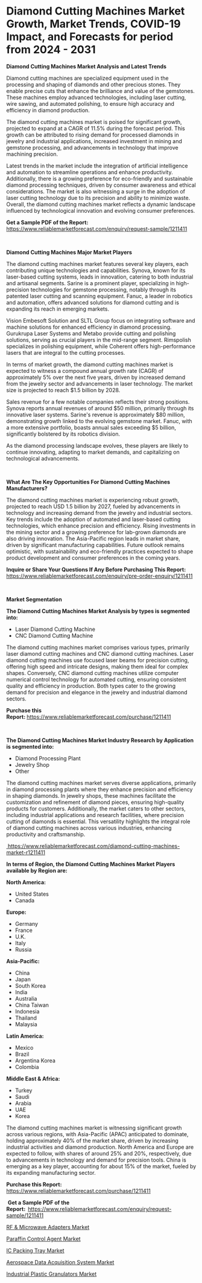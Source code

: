 <p><h1>Diamond Cutting Machines Market Growth, Market Trends, COVID-19 Impact, and Forecasts for period from 2024 - 2031</h1></p><p><strong>Diamond Cutting Machines Market Analysis and Latest Trends</strong></p>
<p><p>Diamond cutting machines are specialized equipment used in the processing and shaping of diamonds and other precious stones. They enable precise cuts that enhance the brilliance and value of the gemstones. These machines employ advanced technologies, including laser cutting, wire sawing, and automated polishing, to ensure high accuracy and efficiency in diamond production.</p><p>The diamond cutting machines market is poised for significant growth, projected to expand at a CAGR of 11.5% during the forecast period. This growth can be attributed to rising demand for processed diamonds in jewelry and industrial applications, increased investment in mining and gemstone processing, and advancements in technology that improve machining precision.</p><p>Latest trends in the market include the integration of artificial intelligence and automation to streamline operations and enhance productivity. Additionally, there is a growing preference for eco-friendly and sustainable diamond processing techniques, driven by consumer awareness and ethical considerations. The market is also witnessing a surge in the adoption of laser cutting technology due to its precision and ability to minimize waste. Overall, the diamond cutting machines market reflects a dynamic landscape influenced by technological innovation and evolving consumer preferences.</p></p>
<p><strong>Get a Sample PDF of the Report:&nbsp;</strong> <a href="https://www.reliablemarketforecast.com/enquiry/request-sample/1211411?utm_campaign=1170&utm_medium=2&utm_source=Github&utm_content=ia&utm_term=12102024&utm_id=diamond-cutting-machines">https://www.reliablemarketforecast.com/enquiry/request-sample/1211411</a></p>
<p>&nbsp;</p>
<p><strong>Diamond Cutting Machines Major Market Players</strong></p>
<p><p>The diamond cutting machines market features several key players, each contributing unique technologies and capabilities. Synova, known for its laser-based cutting systems, leads in innovation, catering to both industrial and artisanal segments. Sarine is a prominent player, specializing in high-precision technologies for gemstone processing, notably through its patented laser cutting and scanning equipment. Fanuc, a leader in robotics and automation, offers advanced solutions for diamond cutting and is expanding its reach in emerging markets.</p><p>Vision Embesoft Solution and SLTL Group focus on integrating software and machine solutions for enhanced efficiency in diamond processing. Gurukrupa Laser Systems and Metabo provide cutting and polishing solutions, serving as crucial players in the mid-range segment. Rimspolish specializes in polishing equipment, while Coherent offers high-performance lasers that are integral to the cutting processes.</p><p>In terms of market growth, the diamond cutting machines market is expected to witness a compound annual growth rate (CAGR) of approximately 5% over the next five years, driven by increased demand from the jewelry sector and advancements in laser technology. The market size is projected to reach $1.5 billion by 2028.</p><p>Sales revenue for a few notable companies reflects their strong positions. Synova reports annual revenues of around $50 million, primarily through its innovative laser systems. Sarine's revenue is approximately $80 million, demonstrating growth linked to the evolving gemstone market. Fanuc, with a more extensive portfolio, boasts annual sales exceeding $5 billion, significantly bolstered by its robotics division.</p><p>As the diamond processing landscape evolves, these players are likely to continue innovating, adapting to market demands, and capitalizing on technological advancements.</p></p>
<p>&nbsp;</p>
<p><strong>What Are The Key Opportunities For Diamond Cutting Machines Manufacturers?</strong></p>
<p><p>The diamond cutting machines market is experiencing robust growth, projected to reach USD 1.5 billion by 2027, fueled by advancements in technology and increasing demand from the jewelry and industrial sectors. Key trends include the adoption of automated and laser-based cutting technologies, which enhance precision and efficiency. Rising investments in the mining sector and a growing preference for lab-grown diamonds are also driving innovation. The Asia-Pacific region leads in market share, driven by significant manufacturing capabilities. Future outlook remains optimistic, with sustainability and eco-friendly practices expected to shape product development and consumer preferences in the coming years.</p></p>
<p><strong>Inquire or Share Your Questions If Any Before Purchasing This Report:</strong> <a href="https://www.reliablemarketforecast.com/enquiry/pre-order-enquiry/1211411?utm_campaign=1170&utm_medium=2&utm_source=Github&utm_content=ia&utm_term=12102024&utm_id=diamond-cutting-machines">https://www.reliablemarketforecast.com/enquiry/pre-order-enquiry/1211411</a></p>
<p>&nbsp;</p>
<p><strong>Market Segmentation</strong></p>
<p><strong>The Diamond Cutting Machines Market Analysis by types is segmented into:</strong></p>
<p><ul><li>Laser Diamond Cutting Machine</li><li>CNC Diamond Cutting Machine</li></ul></p>
<p><p>The diamond cutting machines market comprises various types, primarily laser diamond cutting machines and CNC diamond cutting machines. Laser diamond cutting machines use focused laser beams for precision cutting, offering high speed and intricate designs, making them ideal for complex shapes. Conversely, CNC diamond cutting machines utilize computer numerical control technology for automated cutting, ensuring consistent quality and efficiency in production. Both types cater to the growing demand for precision and elegance in the jewelry and industrial diamond sectors.</p></p>
<p><strong>Purchase this Report:&nbsp;</strong><a href="https://www.reliablemarketforecast.com/purchase/1211411?utm_campaign=1170&utm_medium=2&utm_source=Github&utm_content=ia&utm_term=12102024&utm_id=diamond-cutting-machines">https://www.reliablemarketforecast.com/purchase/1211411</a></p>
<p>&nbsp;</p>
<p><strong>The Diamond Cutting Machines Market Industry Research by Application is segmented into:</strong></p>
<p><ul><li>Diamond Processing Plant</li><li>Jewelry Shop</li><li>Other</li></ul></p>
<p><p>The diamond cutting machines market serves diverse applications, primarily in diamond processing plants where they enhance precision and efficiency in shaping diamonds. In jewelry shops, these machines facilitate the customization and refinement of diamond pieces, ensuring high-quality products for customers. Additionally, the market caters to other sectors, including industrial applications and research facilities, where precision cutting of diamonds is essential. This versatility highlights the integral role of diamond cutting machines across various industries, enhancing productivity and craftsmanship.</p></p>
<p><a href="https://www.reliablemarketforecast.com/diamond-cutting-machines-market-r1211411?utm_campaign=1170&utm_medium=2&utm_source=Github&utm_content=ia&utm_term=12102024&utm_id=diamond-cutting-machines">&nbsp;https://www.reliablemarketforecast.com/diamond-cutting-machines-market-r1211411</a></p>
<p><strong>In terms of Region, the Diamond Cutting Machines Market Players available by Region are:</strong></p>
<p>
    <p> <strong> North America: </strong>
        <ul>
            <li>United States</li>
            <li>Canada</li>
        </ul>
        </p> 
    <p> <strong> Europe: </strong>
        <ul>
            <li>Germany</li>
            <li>France</li>
            <li>U.K.</li>
            <li>Italy</li>
            <li>Russia</li>
        </ul>
        </p> 
    <p> <strong> Asia-Pacific: </strong>
        <ul>
            <li>China</li>
            <li>Japan</li>
            <li>South Korea</li>
            <li>India</li>
            <li>Australia</li>
            <li>China Taiwan</li>
            <li>Indonesia</li>
            <li>Thailand</li>
            <li>Malaysia</li>
        </ul>
        </p> 
    <p> <strong> Latin America: </strong>
        <ul>
            <li>Mexico</li>
            <li>Brazil</li>
            <li>Argentina Korea</li>
            <li>Colombia</li>
        </ul>
        </p> 
    <p> <strong> Middle East & Africa: </strong>
        <ul>
            <li>Turkey</li>
            <li>Saudi</li>
            <li>Arabia</li>
            <li>UAE</li>
            <li>Korea</li>
        </ul>
    </p>
    </p>
<p><p>The diamond cutting machines market is witnessing significant growth across various regions, with Asia-Pacific (APAC) anticipated to dominate, holding approximately 40% of the market share, driven by increasing industrial activities and diamond production. North America and Europe are expected to follow, with shares of around 25% and 20%, respectively, due to advancements in technology and demand for precision tools. China is emerging as a key player, accounting for about 15% of the market, fueled by its expanding manufacturing sector.</p></p>
<p><strong>Purchase this Report: </strong><a href="https://www.reliablemarketforecast.com/purchase/1211411?utm_campaign=1170&utm_medium=2&utm_source=Github&utm_content=ia&utm_term=12102024&utm_id=diamond-cutting-machines">https://www.reliablemarketforecast.com/purchase/1211411</a></p>
<p>&nbsp;<strong>Get a Sample PDF of the Report:&nbsp;&nbsp;</strong><a href="https://www.reliablemarketforecast.com/enquiry/request-sample/1211411?utm_campaign=1170&utm_medium=2&utm_source=Github&utm_content=ia&utm_term=12102024&utm_id=diamond-cutting-machines">https://www.reliablemarketforecast.com/enquiry/request-sample/1211411</a></p>
<p><strong></strong></p>
<p><p><a href="https://github.com/eleanore16mal/Market-Research-Report-List-1/blob/main/rf-microwave-adapters-market.md?utm_campaign=1170&utm_medium=2&utm_source=Github&utm_content=ia&utm_term=12102024&utm_id=diamond-cutting-machines">RF & Microwave Adapters Market</a></p><p><a href="https://www.linkedin.com/pulse/paraffin-control-agent-market-share-analysis-growth-trends-lbbne?utm_campaign=1170&utm_medium=2&utm_source=Github&utm_content=ia&utm_term=12102024&utm_id=diamond-cutting-machines">Paraffin Control Agent Market</a></p><p><a href="https://www.linkedin.com/pulse/evaluating-global-ic-packing-tray-market-trends-growth-opportunities-8zboe?utm_campaign=1170&utm_medium=2&utm_source=Github&utm_content=ia&utm_term=12102024&utm_id=diamond-cutting-machines">IC Packing Tray Market</a></p><p><a href="https://www.linkedin.com/pulse/global-aerospace-data-acquisition-system-market-sector2024-zinlc?utm_campaign=1170&utm_medium=2&utm_source=Github&utm_content=ia&utm_term=12102024&utm_id=diamond-cutting-machines">Aerospace Data Acquisition System Market</a></p><p><a href="https://github.com/dagmar8b15me/Market-Research-Report-List-1/blob/main/industrial-plastic-granulators-market.md?utm_campaign=1170&utm_medium=2&utm_source=Github&utm_content=ia&utm_term=12102024&utm_id=diamond-cutting-machines">Industrial Plastic Granulators Market</a></p></p>